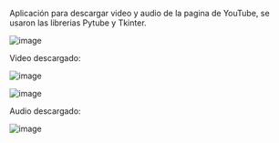 Aplicación para descargar video y audio de la pagina de YouTube, se usaron las librerias Pytube y Tkinter.

![image](https://github.com/MixDark/YoutubeDownloader/assets/151795541/7ebcd853-0cdd-4dc6-a0cf-515e519fc897)

Video descargado:

![image](https://github.com/MixDark/YoutubeDownloader/assets/151795541/426a892b-f9ee-48cf-af9d-8b15ef8b4b0a)



![image](https://github.com/MixDark/YoutubeDownloader/assets/151795541/c6dbd2c9-4193-4f93-b0f3-e1aa844dbca9)


Audio descargado:

![image](https://github.com/MixDark/YoutubeDownloader/assets/151795541/0b602de9-9df5-46e3-8b78-8688c3ac03fa)






